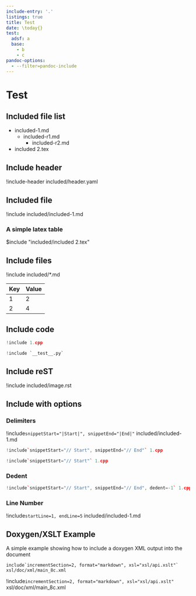 ```yaml
---
include-entry: '.'
listings: true
title: Test
date: \today{}
test:
  adsf: a
  base:
    - b
    - c
pandoc-options:
  - --filter=pandoc-include
---
```


# Test

## Included file list

* included-1.md
	* included-r1.md
		* included-r2.md
* included 2.tex

## Include header

!include-header included/header.yaml

## Included file

!include included/included-1.md

### A simple latex table

$include "included/included 2.tex"

## Include files

!include included/*.md


| Key | Value |
| --- | ----- |
| 1   | 2     |
| 2   | 4     |


## Include code

```cpp
!include 1.cpp
```

```py
!include `__test__.py`
```

## Include reST

!include included/image.rst

## Include with options

### Delimiters


!include`snippetStart="|Start|", snippetEnd="|End|"` included/included-1.md

```cpp
!include`snippetStart="// Start", snippetEnd="// End"` 1.cpp
```

```cpp
!include`snippetStart="// Start"` 1.cpp
```

### Dedent

```cpp
!include`snippetStart="// Start", snippetEnd="// End", dedent=-1` 1.cpp
```

### Line Number

!include`startLine=1, endLine=5` included/included-1.md

## Doxygen/XSLT Example

A simple example showing how to include a doxygen XML output into the document

```
include`incrementSection=2, format="markdown", xsl="xsl/api.xslt"` xsl/doc/xml/main_8c.xml
```

!include`incrementSection=2, format="markdown", xsl="xsl/api.xslt"` xsl/doc/xml/main_8c.xml
